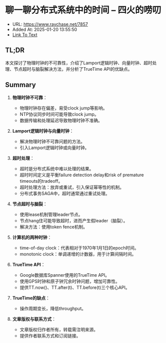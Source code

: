 # 聊一聊分布式系统中的时间 – 四火的唠叨
- URL: https://www.raychase.net/7857
- Added At: 2025-01-20 13:55:50
- [Link To Text](2025-01-20-聊一聊分布式系统中的时间-–-四火的唠叨_raw.md)

## TL;DR
本文探讨了物理时钟的不可靠性，介绍了Lamport逻辑时钟、向量时钟、超时处理、节点超时与脑裂解决方法，并分析了TrueTime API的优缺点。

## Summary
1. **物理时钟不可靠**：
   - 物理时钟存在偏差，易受clock jump等影响。
   - NTP协议同步时间可能导致clock jump。
   - 数据传输和处理延迟导致物理时钟不准确。

2. **Lamport逻辑时钟与向量时钟**：
   - 解决物理时钟不可靠问题的方法。
   - 引入Lamport逻辑时钟或向量时钟。

3. **超时处理**：
   - 超时是分布式系统中难以处理的结果。
   - 超时时间定义是平衡failure detection delay和risk of premature timeouts的tradeoff。
   - 超时处理方法：放弃或重试，引入保证幂等性的机制。
   - 分布式事务SAGA中，超时通常通过重试处理。

4. **节点超时与脑裂**：
   - 使用lease机制管理leader节点。
   - 节点hang住可能导致超时，进而产生假leader（脑裂）。
   - 解决方法：使用token fence机制。

5. **计算机的两种时钟**：
   - time-of-day clock：代表相对于1970年1月1日的epoch时间。
   - monotonic clock：单调递增的计数器，用于计算间隔时间。

6. **TrueTime API**：
   - Google数据库Spanner使用的TrueTime API。
   - 使用GPS时钟和原子钟冗余时钟问题，增加可靠性。
   - 提供TT.now()、TT.after(t)、TT.before(t)三个核心API。

7. **TrueTime的缺点**：
   - 操作周期变长，降低throughput。

8. **文章版权与联系方式**：
   - 文章版权归作者所有，转载需注明来源。
   - 提供作者联系方式和订阅链接。
